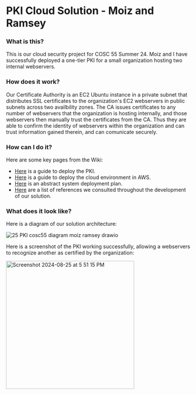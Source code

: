 # PKI Cloud Solution - Moiz and Ramsey
### What is this?
This is our cloud security project for COSC 55 Summer 24. Moiz and I have successfully deployed a one-tier PKI for a small organization hosting two internal webservers. 

### How does it work?
Our Certificate Authority is an EC2 Ubuntu instance in a private subnet that distributes SSL certificates to the organization's EC2 webservers in public subnets across two availbility zones. The CA issues certificates to any number of webservers that the organization is hosting internally, and those webservers then manually trust the certificates from the CA. Thus they are able to confirm the identity of webservers within the organization and can trust information gained therein, and can comunicate securely.

### How can I do it?
Here are some key pages from the Wiki:
* [Here](https://github.com/RamseyW2004/cosc55project/wiki/Functional-PKI-Deployment-Guide) is a guide to deploy the PKI.
* [Here](https://github.com/RamseyW2004/cosc55project/wiki/Functional-Cloud-Deployment-Guide) is a guide to deploy the cloud environment in AWS.
* [Here](https://github.com/RamseyW2004/cosc55project/wiki/System-Deployment-Plan) is an abstract system deployment plan.
* [Here](https://github.com/RamseyW2004/cosc55project/wiki/References) are a list of references we consulted throughout the development of our solution.

### What does it look like?
Here is a diagram of our solution architecture:

![25 PKI cosc55 diagram moiz ramsey drawio](https://github.com/user-attachments/assets/76a3deaa-ded5-4f4f-965e-2a382d9e44d6)

Here is a screenshot of the PKI working successfully, allowing a webservers to recognize another as certified by the organization:

<img width="350" alt="Screenshot 2024-08-25 at 5 51 15 PM" src="https://github.com/user-attachments/assets/89e2f4b4-bd83-4816-a1bb-de9301fdf2f4">




